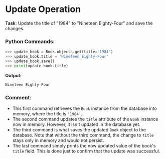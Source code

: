 # Update Operation

**Task**: Update the title of "1984" to "Nineteen Eighty-Four" and save the changes.

### Python Commands:

```python
>>> update_book = Book.objects.get(title='1984')
>>> update_book.title = 'Nineteen Eighty-Four'
>>> update_book.save()
>>> print(update_book.title)
```

**Output:**
```python
Nineteen Eighty-Four
```

### Comment: 
- This first command retrieves the `Book` instance from the database into memory, where the title is `'1984'`. 
- The second command updates the `title` attribute of the `Book` instance now in memory. However, it isn't updated in the database yet. 
- The third command is what saves the updated `Book` object to the database. Note that without the third command, the change to `title` stays only in memory and would not persist. 
- The last command simply prints the now updated value of the book's `title` field. This is done just to confirm that the update was successful.
